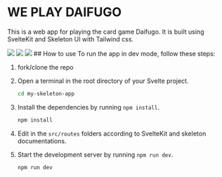# WE PLAY DAIFUGO

This is a web app for playing the card game Daifugo. It is built using SvelteKit and Skeleton UI with Tailwind css.
<!-- ![SvelteKit Icon](https://svelte.dev/svelte-logo-horizontal.svg)
![Skeleton UI Icon](https://user-images.githubusercontent.com/1509726/199282306-7454adcb-b765-4618-8438-67655a7dee47.png) 
![Tailwind css Icon](https://raw.githubusercontent.com/tailwindlabs/tailwindcss/HEAD/.github/logo-dark.svg) -->
<img src="https://svelte.dev/svelte-logo-horizontal.svg" style="max-width: 200px;">
<img src="https://user-images.githubusercontent.com/1509726/199282306-7454adcb-b765-4618-8438-67655a7dee47.png" style="max-width: 200px;">
<img src="https://raw.githubusercontent.com/tailwindlabs/tailwindcss/HEAD/.github/logo-dark.svg" style="max-width: 200px;">
## How to use
To run the app in dev mode, follow these steps:

1. fork/clone the repo
2. Open a terminal in the root directory of your Svelte project.
    ```bash
    cd my-skeleton-app
    ```
3. Install the dependencies by running `npm install`.
    ```bash
    npm install

    ```

4. Edit in the `src/routes` folders according to SvelteKit and skeleton documentations.

5. Start the development server by running `npm run dev`.
    ```bash
    npm run dev
    ```
